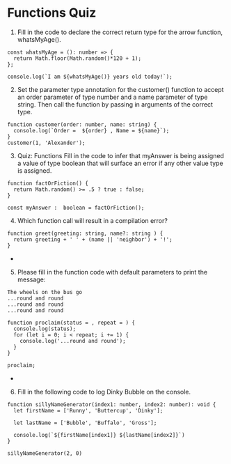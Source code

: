 # Functions Quiz

1. Fill in the code to declare the correct return type for the arrow function, whatsMyAge().

```
const whatsMyAge = (): number => {
  return Math.floor(Math.random()*120 + 1);
};

console.log(`I am ${whatsMyAge()} years old today!`);
```

2. Set the parameter type annotation for the customer() function to accept an order parameter of type number and a name parameter of type string. Then call the function by passing in arguments of the correct type.

```
function customer(order: number, name: string) {
  console.log(`Order =  ${order} , Name = ${name}`);
}
customer(1, 'Alexander');
```

3. Quiz: Functions
   Fill in the code to infer that myAnswer is being assigned a value of type boolean that will surface an error if any other value type is assigned.

```
function factOrFiction() {
  return Math.random() >= .5 ? true : false;
}

const myAnswer :  boolean = factOrFiction();
```

4. Which function call will result in a compilation error?

```
function greet(greeting: string, name?: string ) {
  return greeting + ' ' + (name || 'neighbor') + '!';
}
```

-

5. Please fill in the function code with default parameters to print the message:

```
The wheels on the bus go
...round and round
...round and round
...round and round
```

```
function proclaim(status = , repeat = ) {
  console.log(status);
  for (let i = 0; i < repeat; i += 1) {
    console.log('...round and round');
  }
}

proclaim;
```

-

6. Fill in the following code to log Dinky Bubble on the console.

```
function sillyNameGenerator(index1: number, index2: number): void {
  let firstName = ['Runny', 'Buttercup', 'Dinky'];

  let lastName = ['Bubble', 'Buffalo', 'Gross'];

  console.log(`${firstName[index1]} ${lastName[index2]}`)
}

sillyNameGenerator(2, 0)
```
